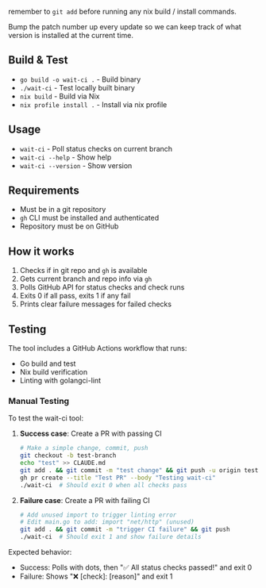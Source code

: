 remember to `git add` before running any nix build / install commands.

Bump the patch number up every update so we can keep track of what version is installed at the current time.

## Build & Test

- `go build -o wait-ci .` - Build binary
- `./wait-ci` - Test locally built binary  
- `nix build` - Build via Nix
- `nix profile install .` - Install via nix profile

## Usage

- `wait-ci` - Poll status checks on current branch
- `wait-ci --help` - Show help
- `wait-ci --version` - Show version

## Requirements

- Must be in a git repository
- `gh` CLI must be installed and authenticated
- Repository must be on GitHub

## How it works

1. Checks if in git repo and `gh` is available
2. Gets current branch and repo info via `gh`
3. Polls GitHub API for status checks and check runs
4. Exits 0 if all pass, exits 1 if any fail
5. Prints clear failure messages for failed checks

## Testing

The tool includes a GitHub Actions workflow that runs:
- Go build and test
- Nix build verification  
- Linting with golangci-lint

### Manual Testing

To test the wait-ci tool:

1. **Success case**: Create a PR with passing CI
   ```bash
   # Make a simple change, commit, push
   git checkout -b test-branch
   echo "test" >> CLAUDE.md
   git add . && git commit -m "test change" && git push -u origin test-branch
   gh pr create --title "Test PR" --body "Testing wait-ci"
   ./wait-ci  # Should exit 0 when all checks pass
   ```

2. **Failure case**: Create a PR with failing CI
   ```bash
   # Add unused import to trigger linting error
   # Edit main.go to add: import "net/http" (unused)
   git add . && git commit -m "trigger CI failure" && git push
   ./wait-ci  # Should exit 1 and show failure details
   ```

Expected behavior:
- Success: Polls with dots, then "✅ All status checks passed!" and exit 0
- Failure: Shows "❌ [check]: [reason]" and exit 1